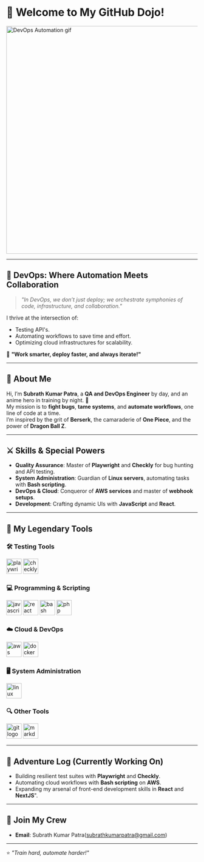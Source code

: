 # 🌌 Welcome to My GitHub Dojo!  

<div align="left">
  <img src="https://i.giphy.com/media/v1.Y2lkPTc5MGI3NjExbm00Nmg5MWl5ZWJkOW1iNWRwcXA2NGgzbXVxdGo5c2p3eG5kemFlNiZlcD12MV9pbnRlcm5hbF9naWZfYnlfaWQmY3Q9Zw/iIqmM5tTjmpOB9mpbn/giphy.gif" alt="DevOps Automation gif" width="600"/>
</div>

---

## 🚀 **DevOps: Where Automation Meets Collaboration**

> _"In DevOps, we don’t just deploy; we orchestrate symphonies of code, infrastructure, and collaboration."_  

I thrive at the intersection of:  
- Testing API's.  
- Automating workflows to save time and effort.  
- Optimizing cloud infrastructures for scalability.  

🌟 **"Work smarter, deploy faster, and always iterate!"**


---

## 🐉 **About Me**

Hi, I’m **Subrath Kumar Patra**, a **QA and DevOps Engineer** by day, and an anime hero in training by night. 🥷  
My mission is to **fight bugs**, **tame systems**, and **automate workflows**, one line of code at a time.  
I’m inspired by the grit of **Berserk**, the camaraderie of **One Piece**, and the power of **Dragon Ball Z**.  

---

## ⚔️ **Skills & Special Powers**

- **Quality Assurance**: Master of **Playwright** and **Checkly** for bug hunting and API testing.  
- **System Administration**: Guardian of **Linux servers**, automating tasks with **Bash scripting**.  
- **DevOps & Cloud**: Conqueror of **AWS services** and master of **webhook setups**.  
- **Development**: Crafting dynamic UIs with **JavaScript** and **React**.  

---

## 🌟 **My Legendary Tools**

### 🛠️ **Testing Tools**
<div align="left">
  <img src="https://cdn.jsdelivr.net/gh/devicons/devicon/icons/playwright/playwright-original.svg" height="40" alt="playwright logo" />
  <img src="https://www.usenix.org/sites/default/files/sponsor_images/checkly_logo_600x240.png" height="40" alt="checkly logo" />
</div>

### 💻 **Programming & Scripting**
<div align="left">
  <img src="https://cdn.jsdelivr.net/gh/devicons/devicon/icons/javascript/javascript-original.svg" height="40" alt="javascript logo" />
  <img src="https://cdn.jsdelivr.net/gh/devicons/devicon/icons/react/react-original.svg" height="40" alt="react logo" />
  <img src="https://img.icons8.com/color/48/000000/bash.png" height="40" alt="bash scripting logo" />
  <img src="https://cdn.jsdelivr.net/gh/devicons/devicon/icons/php/php-original.svg" height="40" alt="php logo"  />
  
</div>

### ☁️ **Cloud & DevOps**
<div align="left">
  <img src="https://cdn.jsdelivr.net/gh/devicons/devicon/icons/amazonwebservices/amazonwebservices-original-wordmark.svg" height="40" alt="aws logo" />
  <img src="https://cdn.jsdelivr.net/gh/devicons/devicon/icons/docker/docker-original.svg" height="40" alt="docker logo" />
</div>

### 🖥️ **System Administration**
<div align="left">
  <img src="https://cdn.jsdelivr.net/gh/devicons/devicon/icons/linux/linux-original.svg" height="40" alt="linux logo" />
</div>

### 🔍 **Other Tools**
<div align="left">
  <img src="https://cdn.jsdelivr.net/gh/devicons/devicon/icons/git/git-original.svg" height="40" alt="git logo" />
  <img src="https://cdn.jsdelivr.net/gh/devicons/devicon/icons/markdown/markdown-original.svg" height="40" alt="markdown logo" />
</div>


---

## 📜 **Adventure Log (Currently Working On)** 

- Building resilient test suites with **Playwright** and **Checkly**.  
- Automating cloud workflows with **Bash scripting** on **AWS**.  
- Expanding my arsenal of front-end development skills in **React** and **NextJS**".  

---

## 🚀 **Join My Crew**

- **Email**: Subrath Kumar Patra(subrathkumarpatra@gmail.com)  

---

⭐️ _"Train hard, automate harder!"_


